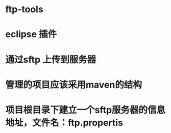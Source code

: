 # ftp-tools
# eclipse 插件
# 通过sftp 上传到服务器
# 管理的项目应该采用maven的结构
# 项目根目录下建立一个sftp服务器的信息地址，文件名：ftp.propertis

